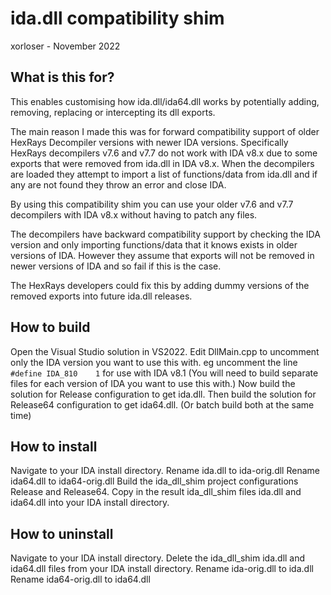 # ida.dll compatibility shim
xorloser - November 2022


## What is this for?
This enables customising how ida.dll/ida64.dll works by potentially adding,
removing, replacing or intercepting its dll exports.

The main reason I made this was for forward compatibility support of older
HexRays Decompiler versions with newer IDA versions. Specifically HexRays
decompilers v7.6 and v7.7 do not work with IDA v8.x due to some exports that
were removed from ida.dll in IDA v8.x. When the decompilers are loaded
they attempt to import a list of functions/data from ida.dll and if any are
not found they throw an error and close IDA.

By using this compatibility shim you can use your older v7.6 and v7.7
decompilers with IDA v8.x without having to patch any files.

The decompilers have backward compatibility support by checking the IDA
version and only importing functions/data that it knows exists in older
versions of IDA. However they assume that exports will not be removed in
newer versions of IDA and so fail if this is the case.

The HexRays developers could fix this by adding dummy versions of the
removed exports into future ida.dll releases.


## How to build
Open the Visual Studio solution in VS2022.
Edit DllMain.cpp to uncomment only the IDA version you want to use this with.
eg uncomment the line ```#define IDA_810    1``` for use with IDA v8.1
(You will need to build separate files for each version of IDA you want to use
this with.)
Now build the solution for Release configuration to get ida.dll.
Then build the solution for Release64 configuration to get ida64.dll.
(Or batch build both at the same time)


## How to install
Navigate to your IDA install directory.
Rename ida.dll to ida-orig.dll
Rename ida64.dll to ida64-orig.dll
Build the ida_dll_shim project configurations Release and Release64.
Copy in the result ida_dll_shim files ida.dll and ida64.dll into your
IDA install directory.


## How to uninstall
Navigate to your IDA install directory.
Delete the ida_dll_shim ida.dll and ida64.dll files from your
IDA install directory.
Rename ida-orig.dll to ida.dll
Rename ida64-orig.dll to ida64.dll

